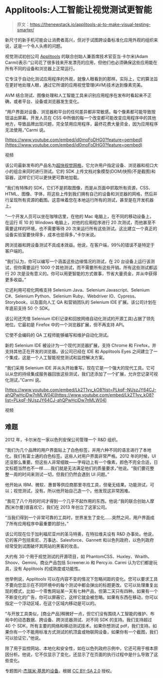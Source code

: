 # Applitools:人工智能让视觉测试更智能

> 原文：<https://thenewstack.io/applitools-ai-to-make-visual-testing-smarter/>

新尺寸的新手机可能会让消费者高兴，但对于试图跨设备标准化应用外观的组织来说，这是一个令人头疼的问题。

视觉测试初创公司 [Applitools](https://applitools.com/) 的联合创始人兼首席技术官亚当·卡尔米(Adam Carmi)表示:“公司花了很多钱来开发漂亮的应用，但他们也必须确保这些应用能在所有不同的设备和浏览器上正常运行。

它专注于自动化测试应用程序的外观，就像人眼看到的那样。实际上，它的算法旨在更好地处理人眼，通过它所谓的应用视觉管理(AVM)技术达到像素完美。

AVM 结合测试、图像处理和人工智能工具来识别应用程序在发布时看起来不正确，或者平台、设备或浏览器发生变化。

“用户界面对设备、浏览器和平台的任何差异都非常敏感。每个像素都可能导致按钮溢出屏幕。开发人员在 CSS 中所做的每一个改变都可能改变应用程序中的其他地方，导致品牌出现问题，完全禁用应用程序，最终花费大量资金，因为应用程序无法使用，”Carmi 说。

[https://www.youtube.com/embed/id0moFoDHG0?feature=oembed](https://www.youtube.com/embed/id0moFoDHG0?feature=oembed)

视频

该公司最新发布的产品名为[超快视觉网格](https://applitools.com/visualgrid)，它允许用户指定设备、浏览器和视口大小的组合来同时进行测试。它的 SDK 上传文档对象模型(DOM)快照(不是截图)和容器，这样它们可以更快更可靠地加载。

“我们有特殊的 SDK，它们不是抓取图像，而是从页面中抓取所有资源，CSS、HTML、图像、字体，将这些上传到我们拥有自己的设备和浏览器的网格，然后并行呈现所有资源的截图。这意味着您在本地运行所有的测试，甚至是在开发机器上。

“一个开发人员可以坐在咖啡店里，在他的 Mac 电脑上，在不同的移动设备上，在运行 IE 10 的 Windows 电脑上，对他的应用程序进行 20 次测试，而他甚至不需要这样的环境，也不需要等待 20 次来运行所有这些测试。这比建立一个真正的设备实验室要快得多，成本也低得多，”卡尔米说。

跨浏览器和跨设备测试不具成本效益。他说，在客户端，99%的错误不是特定于客户端的。

“我们认为，你可以编写一个涵盖这些边缘情况的测试，在 20 台设备上运行该测试，但你需要运行 1000 个其他测试，而不需要所有这些开销。所有这些测试都运行 20 次是没有意义的。你可以用更智能的方式做事，节省大量资金，并从中获得更多收益。”

它还利用可视化网格支持 Selenium Java、Selenium Javascript、Selenium C#、Selenium Python、Selenium Ruby、Webdriver IO、Cypress、Storybook，以及面向人工 QA 和营销团队的 Selenium IDE 扩展。该公司计划在年底前支持 50 个 SDK。

该公司还凭借 Selenium IDE(记录和回放网络自动化测试的开源工具)占据了领先地位。它最初是 Firefox 中的一个浏览器扩展，但不再支持 API。

它使不会编码的 QA 工程师能够编写和维护自动化测试。

新的 Selenium IDE 被设计为一个现代浏览器扩展，支持 Chrome 和 Firefox，并支持其他正在开发的浏览器。该公司已经在 IDE 和 Applitools Eyes 之间建立了一个集成，这是一个人工智能视觉测试和监控解决方案。

“我们采用 Selenium IDE 并从头开始重写。现在它是一个强大的现代工具。它可以从您的持续集成服务器回放这些测试，我们还添加了一个扩展，允许您记录可视化测试，”Carmi 说。

[https://www.youtube.com/embed/Lk2T1yv_kO8?list=PLkqF-NUszJY64CJ-ahQPwHciDw7nMLW04](https://www.youtube.com/embed/Lk2T1yv_kO8?list=PLkqF-NUszJY64CJ-ahQPwHciDw7nMLW04)

视频

## 难题

2012 年，卡尔米在一家以色列安保公司管理一个 R&D 组织。

“我们为几个品牌的用户界面贴上了白色标签，并用六种不同的语言进行了本地化。我们有富士通的白色标签。这些人对用户界面非常严格。2012 年的时候，UI 还没那么重要。但这些人非常细致——字母边上有一个像素，颜色不完全合适，日文标题当然也不一样……我们就是无法满足他们的质量要求，”他说。“我们要花整整一周的时间来测试一切，但我们仍然会遇到 UI 问题。”

他开始从 IBM、微软、惠普等供应商那里寻找工具，但毫无结果。功能测试，可以；视觉测试，没有。所以他开始自己造一个。他发现这非常困难。

“我花了八个月的时间才得到一个几乎不起作用的东西。他说:“我的联合创始人摩西[米尔曼]很喜欢它，我们在 2013 年创立了这家公司。

“当我们得到一个非常可靠的工具时，世界发生了变化……突然之间，用户界面成了所有应用程序中最重要的部分。”

该公司现在位于加利福尼亚州的圣马特奥，在特拉维夫设有 R&D 办事处。他说，它的客户包括索尼、万事达、Salesforce、Gannett 和以色列政府，以色列政府经常受到试图破坏其网站的黑客的攻击。

大约有 30 个用于视觉测试的开源项目，如 PhantomCSS、Huxley、Wraith、Shoov、Gemini。商业产品包括 Screener.io 和 Percy.io. Carmi 认为它们都是玩具，没有 Applitools 的成熟度或功能性。

他举例说，Applitools 可以在内容不变的情况下忽略间距的变化。您可以要求工具不要向您显示在不同环境中的每个测试中都会弹出的标题更改。它可以处理重复出现的模式，比如一个零售网站某一天有七种产品，但第二天只有四种。如果有一个不断变化的广告，你可以屏蔽它，这样它就会被忽略。如果有东西在移动，你可以指定一个浮动区域，在这个区域内移动是可以的。

“与开放工具类似，[商业产品]稍微好一点，但它们没有围绕人工智能的维护、布局中的动态数据、跨设备、跨浏览器测试、对不同 SDK 的支持。我们支持超过 40 个 SDK，所有主要的网络和移动测试技术。如果你想测试 pdf，我们支持。如果你有一个不能用标准方式测试的机顶盒或物联网设备，如果你有一个截图，我们可以验证它，”他说。

除了用于监控网站、本地化和安全性，如在以色列政府示例中，它还可用于根本原因分析。他说，它不仅显示了变化，还显示了在页面的执行过程中是什么导致了这些变化。

专题图片:[杰瑞米·基思](https://www.flickr.com/photos/adactio/)的[设备](https://www.flickr.com/photos/adactio/7753864240/in/photolist-cPbzGu-DRhWyL-gS8e2R-fq91nm-9Xe4DZ-NYLYHW-5ipxWW-orFJ77-bB5WUj-2b7suZT-rm5HkE-9sM9ka-584UoN-29J9KQz-95Afh5-29KwZ97-96bybq-4Um4BF-5dKpze-R969vW-aREgkr-c42Msy-9o5DAX-gWjy43-gWjxc5-ajh5Mg-8J6Ej-4xc2sa-zZf8NR-ahgwDn-dNvDeh-bwCbbu-2jr8nK-5fD979-ajh6yk-2fMu6Ho-29KwYYN-dyq8bp-29WhaXo-7FDBma-5uNqN5-27wfKbE-ik78vy-29sBmdM-4cKQkP-SqRhCW-S2GW42-2b7svoi-2fKbeYQ-2fUTGPB)。根据 [CC BY-SA 2.0](https://creativecommons.org/licenses/by/2.0/) 授权。

<svg xmlns:xlink="http://www.w3.org/1999/xlink" viewBox="0 0 68 31" version="1.1"><title>Group</title> <desc>Created with Sketch.</desc></svg>